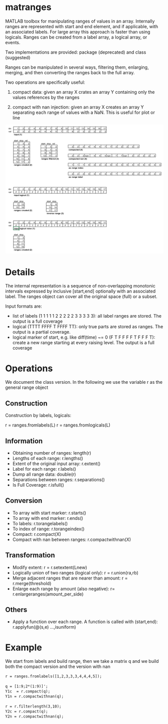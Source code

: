 # matranges #

MATLAB toolbox for manipulating ranges of values in an array. Internally ranges are represented with start and end element, and if applicable, with an associated labels. For large array this approach is faster than using logicals. Ranges can be created from a label array, a logical array, or events.

Two implementations are provided: package (deprecated) and class (suggested)

Ranges can be manipulated in several ways, filtering them, enlarging, merging, and then converting the ranges back to the full array. 

Two operations are specifically useful: 

1) compact data: given an array X crates an array Y containing only the values references by the ranges

2) compact with nan injection: given an array X creates an array Y separating each range of values with a NaN. This is useful for plot or line

![Concept and operations](concept.png)

# Details #

The internal representation is a sequence of non-overlapping monotonic intervals expressed by inclusive [start,end] optionally with an associated label. The ranges object can cover all the original space (full) or a subset.

Input formats are:

* list of labels (1 1 1 1 1 2 2 2 2 2 3 3 3 3 3): all label ranges are stored. The output is a full coverage
* logical (TTTT FFFF T FFFF TT): only true parts are stored as ranges. The output is a partial coverage.
* logical marker of start, e.g. like diff(time) ~= 0 (F T F F F F T F F F T): create a new range starting at every raising level. The output is a full coverage

# Operations #

We document the class version. In the following we use the variable r as the general range object

## Construction ##

Construction by labels, logicals:

  r = ranges.fromlabels(L)
  r = ranges.fromlogicals(L)

## Information ##

* Obtaining number of ranges: length(r)
* Lengths of each range: r.lengths()
* Extent of the original input array: r.extent()
* Label for each range: r.labels()
* Dump all range data: double(r)
* Separations between ranges: r.separations()
* Is Full Coverage: r.isfull()

## Conversion ##

* To array with start marker: r.starts()
* To array with end marker: r.ends()
* To labels: r.torangelabels()
* To index of range: r.torangeindex() 
* Compact: r.compact(X)
* Compact with nan between ranges: r.compactwithnan(X)

## Transformation ##

* Modify extent: r = r.setextent(Lnew)
* Logically union of two ranges (logical only): r = r.union(ra,rb) 
* Merge adjacent ranges that are nearer than amount: r = r.merge(threshold)
* Enlarge each range by amount (also negative): r= r.enlargeranges(amount_per_side)

## Others ##

* Apply a function over each range. A function is called with (start,end): r.applyfun(@(s,e) ...,isuniform)

# Example #

We start from labels and build range, then we take a matrix q and we build both the compact version and the version with nan

	r = ranges.fromlabels([1,2,3,3,3,4,4,4,5]);

	q = [1:9;2*(1:9)]';
	Y1c  = r.compact(q);
	Y1n = r.compactwithnan(q);

	r = r.filterlength(3,10);
	Y2c = r.compact(q);   
	Y2n = r.compactwithnan(q);  
